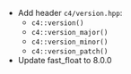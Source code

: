 - Add header `c4/version.hpp`:
  - `c4::version()`
  - `c4::version_major()`
  - `c4::version_minor()`
  - `c4::version_patch()`
- Update fast_float to 8.0.0
